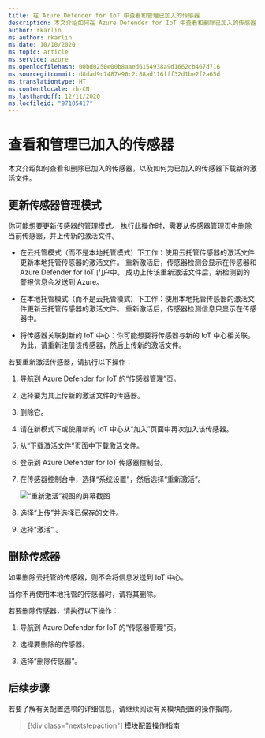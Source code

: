 ```yaml
---
title: 在 Azure Defender for IoT 中查看和管理已加入的传感器
description: 本文介绍如何在 Azure Defender for IoT 中查看和删除已加入的传感器，以及如何在 Azure Defender for IoT 中为已加入的传感器下载新的激活文件。
author: rkarlin
ms.author: rkarlin
ms.date: 10/10/2020
ms.topic: article
ms.service: azure
ms.openlocfilehash: 00bd0250e00b8aaed6154938a9d1662cb467d716
ms.sourcegitcommit: d8dad9c7487e90c2c88ad116fff32d1be2f2a65d
ms.translationtype: HT
ms.contentlocale: zh-CN
ms.lasthandoff: 12/11/2020
ms.locfileid: "97105417"
---
```

# <a name="view-and-manage-onboarded-sensors"></a>查看和管理已加入的传感器

本文介绍如何查看和删除已加入的传感器，以及如何为已加入的传感器下载新的激活文件。

## <a name="update-sensor-management-mode"></a>更新传感器管理模式

你可能想要更新传感器的管理模式。 执行此操作时，需要从传感器管理页中删除当前传感器，并上传新的激活文件。

- 在云托管模式（而不是本地托管模式）下工作：使用云托管传感器的激活文件更新本地托管传感器的激活文件。 重新激活后，传感器检测会显示在传感器和 Azure Defender for IoT 门户中。 成功上传该重新激活文件后，新检测到的警报信息会发送到 Azure。

- 在本地托管模式（而不是云托管模式）下工作：使用本地托管传感器的激活文件更新云托管传感器的激活文件。 重新激活后，传感器检测信息只显示在传感器中。

- 将传感器关联到新的 IoT 中心：你可能想要将传感器与新的 IoT 中心相关联。 为此，请重新注册该传感器，然后上传新的激活文件。

若要重新激活传感器，请执行以下操作：

1. 导航到 Azure Defender for IoT 的“传感器管理”页。

2. 选择要为其上传新的激活文件的传感器。

3. 删除它。

4. 请在新模式下或使用新的 IoT 中心从“加入”页面中再次加入该传感器。

5. 从“下载激活文件”页面中下载激活文件。

6. 登录到 Azure Defender for IoT 传感器控制台。

7. 在传感器控制台中，选择“系统设置”，然后选择“重新激活”。

   ![“重新激活”视图的屏幕截图](media/updates/image14.png)

8. 选择“上传”并选择已保存的文件。

9. 选择“激活”  。
 
## <a name="delete-sensors"></a>删除传感器

如果删除云托管的传感器，则不会将信息发送到 IoT 中心。

当你不再使用本地托管的传感器时，请将其删除。

若要删除传感器，请执行以下操作：

1. 导航到 Azure Defender for IoT 的“传感器管理”页。

2. 选择要删除的传感器。

3. 选择“删除传感器”。

## <a name="next-steps"></a>后续步骤

若要了解有关配置选项的详细信息，请继续阅读有关模块配置的操作指南。
> [!div class="nextstepaction"]
> [模块配置操作指南](./how-to-agent-configuration.md)
